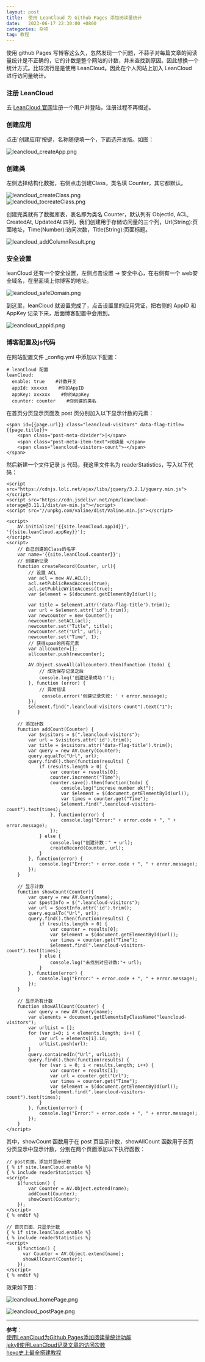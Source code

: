```yaml
---
layout: post
title:  使用 LeanCloud 为 Github Pages 添加阅读量统计
date:   2023-06-17 22:30:00 +0800
categories: 杂项
tag: 教程
---
```


<!--
* content
{:toc}
-->

使用 github Pages 写博客这么久，忽然发现一个问题，不蒜子对每篇文章的阅读量统计是不正确的，它的计数是整个网站的计数，并未查找到原因。因此想换一个统计方式。比较流行是是使用 LeanCloud。因此在个人网站上加入 LeanCloud 进行访问量统计。  

### 注册 LeanCloud

去 [LeanCloud 官网](https://www.leancloud.cn/)注册一个用户并登陆，注册过程不再缀述。  

### 创建应用

点击'创建应用'按键，名称随便填一个，下面选开发版。如图：  

![leancloud_createApp.png]({{site.baseurl}}/styles/images/githubPages/leancloud_createApp.png)

### 创建类

左侧选择结构化数据，右侧点击创建Class，类名填 Counter，其它都默认。  

![leancloud_createClass.png]({{site.baseurl}}/styles/images/githubPages/leancloud_createClass.png)  
![leancloud_tocreateClass.png]({{site.baseurl}}/styles/images/githubPages/leancloud_tocreateClass.png)  

创建完类就有了数据库表，表名即为类名 Counter，默认列有 ObjectId, ACL, CreatedAt, UpdatedAt 四列，我们创建用于存储访问量的三个列，Url(String):页面地址，Time(Number):访问次数，Title(String):页面标题。  

![leancloud_addColumnResult.png]({{site.baseurl}}/styles/images/githubPages/leancloud_addColumnResult.png)  

### 安全设置

leanCloud 还有一个安全设置，左侧点击设置 -> 安全中心，在右侧有一个 web安全域名，在里面填上你博客的地址。  

![leancloud_safeDomain.png]({{site.baseurl}}/styles/images/githubPages/leancloud_safeDomain.png)  

到这里，leanCloud 就设置完成了，点击设置里的应用凭证，把右侧的 AppID 和 AppKey 记录下来，后面博客配置中会用到。  

![leancloud_appid.png]({{site.baseurl}}/styles/images/githubPages/leancloud_appid.png)  

### 博客配置及js代码

在网站配置文件 _config.yml 中添加以下配置：  

```
# leanCloud 配置
leanCloud:
  enable: true    #计数开关
  appId: xxxxxx    #你的AppID
  appKey: xxxxxx    #你的AppKey
  counter: counter    #你创建的类名
```

在首页分页显示页面及 post 页分别加入以下显示计数的元素：  

```
<span id={{page.url}} class="leancloud-visitors" data-flag-title={{page.title}}>
    <span class="post-meta-divider">|</span>
    <span class="post-meta-item-text">阅读量 </span>
    <span class="leancloud-visitors-count">-</span>
</span>
```

然后新建一个文件记录 js 代码，我这里文件名为 readerStatistics，写入以下代码：  

```
<script src="https://cdnjs.loli.net/ajax/libs/jquery/3.2.1/jquery.min.js"></script>
<script src="https://cdn.jsdelivr.net/npm/leancloud-storage@3.11.1/dist/av-min.js"></script>
<script src="//unpkg.com/valine/dist/Valine.min.js"></script>

<script>
    AV.initialize('{{site.leanCloud.appId}}', '{{site.leanCloud.appKey}}');
</script>
<script>
    // 自己创建的Class的名字
    var name='{{site.leanCloud.counter}}';
    // 创建新记录
    function createRecord(Counter, url){
        // 设置 ACL
        var acl = new AV.ACL();
        acl.setPublicReadAccess(true);
        acl.setPublicWriteAccess(true);
        var $element = $(document.getElementById(url));

        var title = $element.attr('data-flag-title').trim();
        var url = $element.attr('id').trim();
        var newcounter = new Counter();
        newcounter.setACL(acl);
        newcounter.set("Title", title);
        newcounter.set("Url", url);
        newcounter.set("Time", 1);
        // 获得span的所有元素
        var allcounter=[];
        allcounter.push(newcounter);

        AV.Object.saveAll(allcounter).then(function (todo) {
            // 成功保存记录之后
            console.log('创建记录成功！');
        }, function (error) {
            // 异常错误 
             console.error('创建记录失败: ' + error.message);
        });
        $element.find(".leancloud-visitors-count").text("1");
    }

    // 添加计数
    function addCount(Counter) {
        var $visitors = $(".leancloud-visitors");
        var url = $visitors.attr('id').trim();
        var title = $visitors.attr('data-flag-title').trim();
        var query = new AV.Query(Counter);
        query.equalTo("Url", url);
        query.find().then(function(results) {
            if (results.length > 0) {
                var counter = results[0];
                counter.increment("Time");
                counter.save().then(function(todo) {
                    console.log("increse number ok!");
                    var $element = $(document.getElementById(url));
                    var times = counter.get("Time");
                    $element.find(".leancloud-visitors-count").text(times);
                }, function(error) {
                    console.log("Error:" + error.code + ", " + error.message);
                });
            } else {
                console.log("创建计数：" + url);
                createRecord(Counter, url);
            }
        }, function(error) {
            console.log("Error:" + error.code + ", " + error.message);
        });
    }

    // 显示计数
    function showCount(Counter){
        var query = new AV.Query(name);
        var $postInfo = $(".leancloud-visitors");
        var url = $postInfo.attr('id').trim();
        query.equalTo("Url", url);
        query.find().then(function(results) {
            if (results.length > 0) {
                var counter = results[0];
                var $element = $(document.getElementById(url));
                var times = counter.get("Time");
                $element.find(".leancloud-visitors-count").text(times);
            } else {
                console.log("未找到对应计数:"+ url);
            }
        }, function(error) {
            console.log("Error:" + error.code + ", " + error.message);
        });
    }
    
    // 显示所有计数
    function showAllCount(Counter) {
        var query = new AV.Query(name);
        var elements = document.getElementsByClassName("leancloud-visitors");
        var urlList = [];
        for (var i=0; i < elements.length; i++) {
            var url = elements[i].id;
            urlList.push(url);
        }
        query.containedIn("Url", urlList);
        query.find().then(function(results) {
            for (var i = 0; i < results.length; i++) {
                var counter = results[i];
                var url = counter.get("Url");
                var times = counter.get("Time");
                var $element = $(document.getElementById(url));
                $element.find(".leancloud-visitors-count").text(times);
            }
        }, function(error) {
            console.log("Error:" + error.code + ", " + error.message);
        });
    }
</script>
```

其中，showCount 函数用于在 post 页显示计数，showAllCount 函数用于首页分页显示中显示计数，分别在两个页面添加以下执行函数：  

```
// post页面，添加并显示计数
{ % if site.leanCloud.enable %}
{ % include readerStatistics %}
<script>
    $(function() {
        var Counter = AV.Object.extend(name);
        addCount(Counter);
        showCount(Counter);
    });
</script>
{ % endif %}

// 首页页面，只显示计数
{ % if site.leanCloud.enable %}
{ % include readerStatistics %}
<script>
    $(function() {
      var Counter = AV.Object.extend(name);
      showAllCount(Counter);
    });
</script>
{ % endif %}
```

效果如下图：  

![leancloud_homePage.png]({{site.baseurl}}/styles/images/githubPages/leancloud_homePage.png)  

![leancloud_postPage.png]({{site.baseurl}}/styles/images/githubPages/leancloud_postPage.png)  

---
**参考**：  
[使用LeanCloud为Github Pages添加阅读量统计功能](https://zhuanlan.zhihu.com/p/353378112)  
[jekyll使用LeanCloud记录文章的访问次数](https://priesttomb.github.io/%E6%97%A5%E5%B8%B8/2017/11/06/jekyll%E4%BD%BF%E7%94%A8LeanCloud%E8%AE%B0%E5%BD%95%E6%96%87%E7%AB%A0%E7%9A%84%E8%AE%BF%E9%97%AE%E6%AC%A1%E6%95%B0/)  
[hexo史上最全搭建教程](http://www.5ityx.com/cate117/85430.html)  






